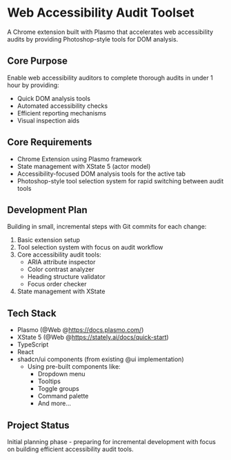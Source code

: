 # Web Accessibility Audit Toolset

A Chrome extension built with Plasmo that accelerates web accessibility audits by providing Photoshop-style tools for DOM analysis.

## Core Purpose

Enable web accessibility auditors to complete thorough audits in under 1 hour by providing:

- Quick DOM analysis tools
- Automated accessibility checks
- Efficient reporting mechanisms
- Visual inspection aids

## Core Requirements

- Chrome Extension using Plasmo framework
- State management with XState 5 (actor model)
- Accessibility-focused DOM analysis tools for the active tab
- Photoshop-style tool selection system for rapid switching between audit tools

## Development Plan

Building in small, incremental steps with Git commits for each change:

1. Basic extension setup
2. Tool selection system with focus on audit workflow
3. Core accessibility audit tools:
   - ARIA attribute inspector
   - Color contrast analyzer
   - Heading structure validator
   - Focus order checker
4. State management with XState

## Tech Stack

- Plasmo (@Web @https://docs.plasmo.com/)
- XState 5 (@Web @https://stately.ai/docs/quick-start)
- TypeScript
- React
- shadcn/ui components (from existing @ui implementation)
  - Using pre-built components like:
    - Dropdown menu
    - Tooltips
    - Toggle groups
    - Command palette
    - And more...

## Project Status

Initial planning phase - preparing for incremental development with focus on building efficient accessibility audit tools.
